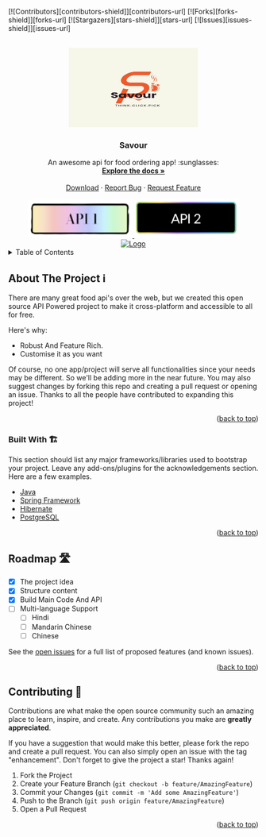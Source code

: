 <div id="top" align="center"></div>

[![Contributors][contributors-shield]][contributors-url]
[![Forks][forks-shield]][forks-url]
[![Stargazers][stars-shield]][stars-url]
[![Issues][issues-shield]][issues-url]
<!-- PROJECT LOGO -->
<br />
<div align="center">
  <a href="https://github.com/mar-java/savour-api/">
    <img src="https://github.com/mar-java/savour-api/blob/master/assets/logo.png" alt="Logo" width="260" height="160">
  </a>

  <h3 align="center">Savour</h3>

  <p align="center">
    An awesome api for food ordering app! :sunglasses:
    <br />
    <a href="https://github.com/mar-java/savour-api/"><strong>Explore the docs »</strong></a>
    <br />
    <br />
    <a href="https://pyquad.github.io/peak.py/">Download</a>
    ·
    <a href="https://github.com/PyQuad/peak.py">Report Bug</a>
    ·
    <a href="https://github.com/PyQuad/peak.py">Request Feature</a>

  </p>
</div>

<div align="center">
  <a href="https://google.com">
    <img src="https://github.com/PyQuad/peak.py/blob/main/assets/bt2.png" width="211", height="77" alt="API 1">
  </a> 

  <a href="https://google.com">
    <img src="https://raw.githubusercontent.com/PyQuad/peak.py/main/assets/bt4.png" alt="API 2">
  </a> 
</div>



<div align="center">
  <a href="https://github.com/mar-java/savour-api">
    <img src="" alt="Logo">
  </a> 
</div>



<!-- TABLE OF CONTENTS -->
<details>
  <summary>Table of Contents</summary>
  <ol>
    <li>
      <a href="#about-the-project">About The Project</a>
      <ul>
        <li><a href="#built-with">Built With</a></li>
      </ul>
    </li>
    <li>
      <a href="#getting-started">Getting Started</a>
      <ul>
        <li><a href="#prerequisites">Prerequisites</a></li>
        <li><a href="#installation">Installation</a></li>
      </ul>
    </li>
    <li><a href="#usage">Usage</a></li>
    <li><a href="#roadmap">Roadmap</a></li>
    <li><a href="#contributing">Contributing</a></li>
    <li><a href="#license">License</a></li>
    <li><a href="#contact">Contact</a></li>
    <li><a href="#acknowledgments">Acknowledgments</a></li>
  </ol>
</details>



<!-- ABOUT THE PROJECT -->
## About The Project :information_source:

<!--[![Product Name Screen Shot][product-screenshot]](https://google.com)-->

There are many great food api's over the web, but we created this open source API Powered project to make it cross-platform and accessible to all for free.

Here's why:
* Robust And Feature Rich.
* Customise it as you want

Of course, no one app/project will serve all functionalities since your needs may be different. So we'll be adding more in the near future. You may also suggest changes by forking this repo and creating a pull request or opening an issue. Thanks to all the people have contributed to expanding this project!


<p align="right">(<a href="#top">back to top</a>)</p>



### Built With 🏗️

This section should list any major frameworks/libraries used to bootstrap your project. Leave any add-ons/plugins for the acknowledgements section. Here are a few examples.

* [Java](https://java.com/en/)
* [Spring Framework](https://spring.io)
* [Hibernate](https://docs.aiohttp.org/en/stable/)
* [PostgreSQL](https://www.postgresql.org)

<p align="right">(<a href="#top">back to top</a>)</p>



<!--- GETTING STARTED
## Getting Started 

This is an example of how you may give instructions on setting up your project locally.
To get a local copy up and running follow these simple example steps.

### Prerequisites

This is an example of how to list things you need to use the software and how to install them.
* npm
  ```sh
  npm install npm@latest -g
  ```

### Installation

_Below is an example of how you can instruct your audience on installing and setting up your app. This template doesn't rely on any external dependencies or services._

1. Get a free API Key at [https://example.com](https://example.com)
2. Clone the repo
   ```sh
   git clone https://github.com/your_username_/Project-Name.git
   ```
3. Install NPM packages
   ```sh
   npm install
   ```
4. Enter your API in `config.js`
   ```js
   const API_KEY = 'ENTER YOUR API';
   ```

<p align="right">(<a href="#top">back to top</a>)</p>



 USAGE EXAMPLES
## Usage

Use this space to show useful examples of how a project can be used. Additional screenshots, code examples and demos work well in this space. You may also link to more resources.

_For more examples, please refer to the [Documentation](https://example.com)_

<p align="right">(<a href="#top">back to top</a>)</p> --->



<!-- ROADMAP -->
## Roadmap 🛣️

- [x] The project idea
- [x] Structure content
- [x] Build Main Code And API
- [ ] Multi-language Support
    - [ ] Hindi
    - [ ] Mandarin Chinese
    - [ ] Chinese

See the [open issues](https://github.com/mar-java/savour-api/issues) for a full list of proposed features (and known issues).

<p align="right">(<a href="#top">back to top</a>)</p>



<!-- CONTRIBUTING -->
## Contributing :raised_hands:

Contributions are what make the open source community such an amazing place to learn, inspire, and create. Any contributions you make are **greatly appreciated**.

If you have a suggestion that would make this better, please fork the repo and create a pull request. You can also simply open an issue with the tag "enhancement".
Don't forget to give the project a star! Thanks again!

1. Fork the Project
2. Create your Feature Branch (`git checkout -b feature/AmazingFeature`)
3. Commit your Changes (`git commit -m 'Add some AmazingFeature'`)
4. Push to the Branch (`git push origin feature/AmazingFeature`)
5. Open a Pull Request

<p align="right">(<a href="#top">back to top</a>)</p>



<!--LICENSE
## License

Distributed under the MIT License. See `LICENSE.txt` for more information.

<p align="right">(<a href="#top">back to top</a>)</p>



<!--- CONTACT
## Contact


Project Link: [https://github.com/mar-java/savour-api](https://github.com/your_username/repo_name)

<p align="right">(<a href="#top">back to top</a>)</p> --->
